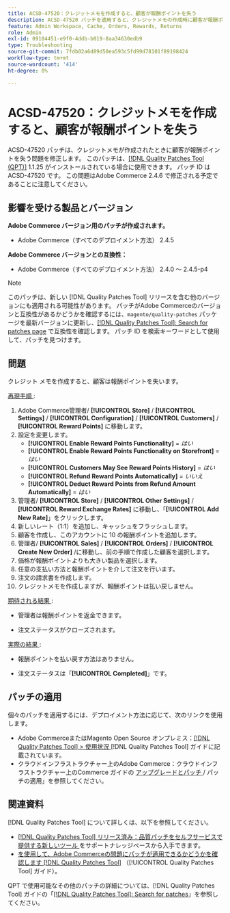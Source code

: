 ```yaml
---
title: ACSD-47520：クレジットメモを作成すると、顧客が報酬ポイントを失う
description: ACSD-47520 パッチを適用すると、クレジットメモの作成時に顧客が報酬ポイントを失うAdobe Commerceの問題を修正できます。
feature: Admin Workspace, Cache, Orders, Rewards, Returns
role: Admin
exl-id: 09104451-e9f0-4ddb-b019-8aa34630edb9
type: Troubleshooting
source-git-commit: 7fdb02a6d89d50ea593c5fd99d78101f89198424
workflow-type: tm+mt
source-wordcount: '414'
ht-degree: 0%

---
```


# ACSD-47520：クレジットメモを作成すると、顧客が報酬ポイントを失う

ACSD-47520 パッチは、クレジットメモが作成されたときに顧客が報酬ポイントを失う問題を修正します。 このパッチは、[[!DNL Quality Patches Tool (QPT)]](https://experienceleague.adobe.com/ja/docs/commerce-operations/tools/quality-patches-tool/quality-patches-tool-to-self-serve-quality-patches) 1.1.25 がインストールされている場合に使用できます。 パッチ ID は ACSD-47520 です。 この問題はAdobe Commerce 2.4.6 で修正される予定であることに注意してください。

## 影響を受ける製品とバージョン

**Adobe Commerce バージョン用のパッチが作成されます。**
* Adobe Commerce（すべてのデプロイメント方法） 2.4.5

**Adobe Commerce バージョンとの互換性：**
* Adobe Commerce（すべてのデプロイメント方法） 2.4.0 ～ 2.4.5-p4

>[!NOTE]
>
>このパッチは、新しい [!DNL Quality Patches Tool] リリースを含む他のバージョンにも適用される可能性があります。 パッチがAdobe Commerceのバージョンと互換性があるかどうかを確認するには、`magento/quality-patches` パッケージを最新バージョンに更新し、[[!DNL Quality Patches Tool]: Search for patches page](https://experienceleague.adobe.com/tools/commerce-quality-patches/index.html?lang=ja) で互換性を確認します。 パッチ ID を検索キーワードとして使用して、パッチを見つけます。

## 問題

クレジット メモを作成すると、顧客は報酬ポイントを失います。

<u> 再現手順 </u>:

1. Adobe Commerce管理者/ **[!UICONTROL Store]** / **[!UICONTROL Settings]** / **[!UICONTROL Configuration]** / **[!UICONTROL Customers]** / **[!UICONTROL Reward Points]** に移動します。
1. 設定を変更します。
   * **[!UICONTROL Enable Reward Points Functionality]** = _はい_
   * **[!UICONTROL Enable Reward Points Functionality on Storefront]** = _はい_
   * **[!UICONTROL Customers May See Reward Points History]** = _はい_
   * **[!UICONTROL Refund Reward Points Automatically]** = _いいえ_
   * **[!UICONTROL Deduct Reward Points from Refund Amount Automatically]** = _はい_
1. 管理者/ **[!UICONTROL Store]** / **[!UICONTROL Other Settings]** / **[!UICONTROL Reward Exchange Rates]** に移動し、「**[!UICONTROL Add New Rate]**」をクリックします。
1. 新しいレート（1:1）を追加し、キャッシュをフラッシュします。
1. 顧客を作成し、このアカウントに 10 の報酬ポイントを追加します。
1. 管理者/ **[!UICONTROL Sales]** / **[!UICONTROL Orders]** / **[!UICONTROL Create New Order]** /に移動し、前の手順で作成した顧客を選択します。
1. 価格が報酬ポイントよりも大きい製品を選択します。
1. 任意の支払い方法と報酬ポイントを介して注文を行います。
1. 注文の請求書を作成します。
1. クレジットメモを作成しますが、報酬ポイントは払い戻しません。

<u> 期待される結果 </u>:

* 管理者は報酬ポイントを返金できます。

* 注文ステータスがクローズされます。

<u> 実際の結果 </u>:

* 報酬ポイントを払い戻す方法はありません。

* 注文ステータスは「**[!UICONTROL Completed]**」です。

## パッチの適用

個々のパッチを適用するには、デプロイメント方法に応じて、次のリンクを使用します。

* Adobe CommerceまたはMagento Open Source オンプレミス：[[!DNL Quality Patches Tool] > 使用状況 ](/help/tools/quality-patches-tool/usage.md) [!DNL Quality Patches Tool] ガイドに記載されています。
* クラウドインフラストラクチャー上のAdobe Commerce：クラウドインフラストラクチャー上のCommerce ガイドの [ アップグレードとパッチ ](https://experienceleague.adobe.com/docs/commerce-cloud-service/user-guide/develop/upgrade/apply-patches.html?lang=ja)/ パッチの適用」を参照してください。

## 関連資料

[!DNL Quality Patches Tool] について詳しくは、以下を参照してください。

* [[!DNL Quality Patches Tool]  リリース済み：品質パッチをセルフサービスで提供する新しいツール ](https://experienceleague.adobe.com/ja/docs/commerce-operations/tools/quality-patches-tool/quality-patches-tool-to-self-serve-quality-patches) をサポートナレッジベースから入手できます。
* [ を使用して、Adobe Commerceの問題にパッチが適用できるかどうかを確認します  [!DNL Quality Patches Tool]](/help/tools/quality-patches-tool/patches-available-in-qpt/check-patch-for-magento-issue-with-magento-quality-patches.md) （[!UICONTROL Quality Patches Tool] ガイド）。


QPT で使用可能なその他のパッチの詳細については、[!DNL Quality Patches Tool] ガイドの「[[!DNL Quality Patches Tool]: Search for patches](https://experienceleague.adobe.com/tools/commerce-quality-patches/index.html?lang=ja)」を参照してください。
